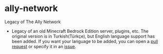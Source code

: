 # ally-network
Legacy of The Ally Network

- Legacy of an old Minecraft Bedrock Edition server, plugins, etc.
The original version is in Turkish(Türkçe), but English language support has been added. If you want your language to be added, you can open a [pull request](https://github.com/ally-network/ally-network/pulls) or specify it in an [issue](https://github.com/ally-network/ally-network/issues).
